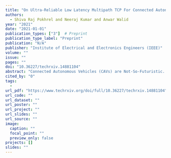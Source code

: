```yaml
---
title: "On Ultra-Reliable Low Latency Multipath TCP For Connected Autonomous Vehicles"
authors:
  - Shiva Raj Pokhrel and Neeraj Kumar and Anwar Walid
year: "2021"
date: "2021-01-01"
publication_types: ["3"]  # Preprint
publication_type_label: "Preprint"
publication: "N/A"
publisher: "Institute of Electrical and Electronics Engineers (IEEE)"
volume: ""
issue: ""
pages: ""
doi: "10.36227/techrxiv.14881104"
abstract: "Connected Autonomous Vehicles (CAVs) are Not-So-Futuristic. CAVs will be highly dynamic by intelligently exploiting multipath communication over several radio technologies, such as high-speed WiFi and 5G and beyond networks. Yet, the likelihood of  data  communication  loss  can  be  very  high  and/,  or  packets arrive  at  the  destination  not  in  correct  working  order  due  to erratic and mixed time-varying wireless links. Furthermore, the vehicular  data  traffic  is  susceptible  to  loss  and  delay  variation,which  recommends  the  need  to  investigate  new  multipath  TCP(MPTCP) protocols for ultra-reliable low latency communication(URLLC)  over  such  heterogeneous  networks  while  reassuring CAVs’ needs. We undertake the challenge by jointly considering network  coding  and  balanced  linked  adaptation  for  performing  coupled  congestion  control  across  multiple  wireless  paths.Consequently,  the  proposed  low  delay  MPTCP  framework  for connecting  autonomous  vehicles  is  efficient  and  intelligent  by design.   We   conduct   a   rigorous   convergence   analysis   of   the MPTCP design framework. In summation, we provide a detailed mathematical  study  and  demonstrate  that  the  latency  penalty for the URLLC-MPTCP developed over these networks becomes negligible  when  considering  the  possible  benefits  that  multiple network convergence could offer. Our extensive emulation results demonstrate   all   these   lucrative   features   of   URLLC-MPTCP."
cited_by: "0"
tags:
  - 
url_pdf: "https://www.techrxiv.org/doi/full/10.36227/techrxiv.14881104"
url_code: ""
url_dataset: ""
url_poster: ""
url_project: ""
url_slides: ""
url_source: ""
image:
  caption: ""
  focal_point: ""
  preview_only: false
projects: []
slides: ""
---
```

